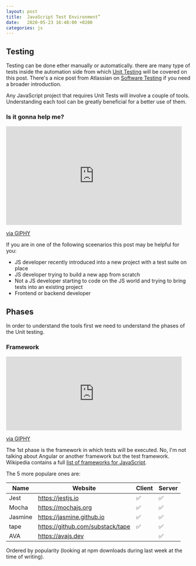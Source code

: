 ```yaml
---
layout: post
title:  JavaScript Test Environment”
date:   2020-05-23 16:48:00 +0200
categories: js
---
```

## Testing

Testing can be done ether manually or automatically. there are many type of tests inside the automation side from which [Unit Testing](https://en.wikipedia.org/wiki/Unit_testing) will be covered on this post. There's a nice post from Atlassian on [Software Testing](https://www.atlassian.com/continuous-delivery/software-testing/types-of-software-testing) if you need a broader introduction.

Any JavaScript project that requires Unit Tests will involve a couple of tools. Understanding each tool can be greatly beneficial for a better use of them.

### Is it gonna help me?

<iframe src="https://giphy.com/embed/iD6iDZFXQQagsmgmU1" width="480" height="270" frameBorder="0" class="giphy-embed" allowFullScreen></iframe><p><a href="https://giphy.com/gifs/nbcthevoice-nbc-voice-thevoice-iD6iDZFXQQagsmgmU1">via GIPHY</a></p>

If you are in one of the following sceenarios this post may be helpful for you:

 * JS developer recently introduced into a new project with a test suite on place
 * JS developer trying to build a new app from scratch
 * Not a JS developer starting to code on the JS world and trying to bring tests into an existing project
 * Frontend or backend developer

## Phases

In order to understand the tools first we need to understand the phases of the Unit testing.

### Framework

<iframe src="https://giphy.com/embed/bAH0F5oK1QUow" width="480" height="202" frameBorder="0" class="giphy-embed" allowFullScreen></iframe><p><a href="https://giphy.com/gifs/polyvinylrecords-bAH0F5oK1QUow">via GIPHY</a></p>

The 1st phase is the framework in which tests will be executed. No, I'm not talking about Angular or another framework but the test framework. Wikipedia contains a full [list of frameworks for JavaScript](https://en.wikipedia.org/wiki/List_of_unit_testing_frameworks#JavaScript).

The 5 more populare ones are:

Name | Website | Client | Server
--- | --- | --- | ---
Jest | https://jestjs.io | ✅ | ✅
Mocha | https://mochajs.org | ✅ | ✅
Jasmine | https://jasmine.github.io | ✅ | ✅
tape | https://github.com/substack/tape | ✅ | ✅
AVA | https://avajs.dev |  | ✅

Ordered by popularity (looking at npm downloads during last week at the time of writing).
